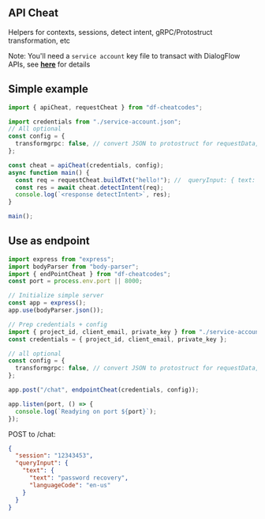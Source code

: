 ## API Cheat

Helpers for contexts, sessions, detect intent, gRPC/Protostruct transformation, etc

Note: You'll need a `service account` key file to transact with DialogFlow APIs, see **[here](./service_account.md)** for details

## Simple example

```ts
import { apiCheat, requestCheat } from "df-cheatcodes";

import credentials from "./service-account.json";
// All optional
const config = {
  transformgrpc: false, // convert JSON to protostruct for requestData, event parameters
};

const cheat = apiCheat(credentials, config);
async function main() {
  const req = requestCheat.buildTxt("hello!"); //  queryInput: { text: { text: "hello", languageCode: "en_US" } }
  const res = await cheat.detectIntent(req);
  console.log(`<response detectIntent>`, res);
}

main();
```

## Use as endpoint

```ts
import express from "express";
import bodyParser from "body-parser";
import { endPointCheat } from "df-cheatcodes";
const port = process.env.port || 8000;

// Initialize simple server
const app = express();
app.use(bodyParser.json());

// Prep credentials + config
import { project_id, client_email, private_key } from "./service-account.json";
const credentials = { project_id, client_email, private_key };

// all optional
const config = {
  transformgrpc: false, // convert JSON to protostruct for requestData, event parameters, protostruct to JSON for responses
};

app.post("/chat", endpointCheat(credentials, config));

app.listen(port, () => {
  console.log(`Readying on port ${port}`);
});
```

POST to /chat:

```json
{
  "session": "12343453",
  "queryInput": {
    "text": {
      "text": "password recovery",
      "languageCode": "en-us"
    }
  }
}
```
